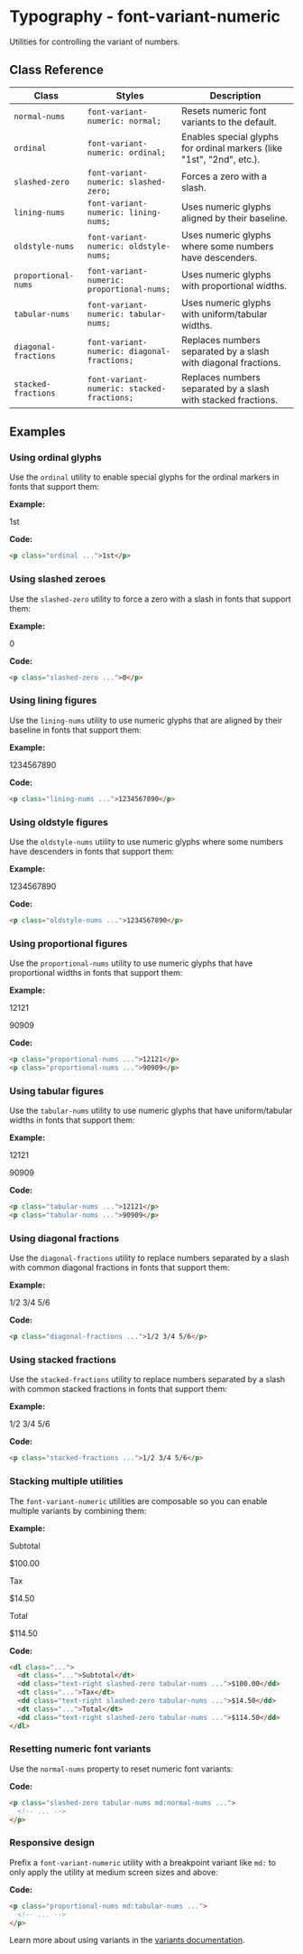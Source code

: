 # Typography - font-variant-numeric

Utilities for controlling the variant of numbers.

## Class Reference

| Class               | Styles                          | Description                                                                 |
| ------------------- | ------------------------------- | --------------------------------------------------------------------------- |
| `normal-nums`       | `font-variant-numeric: normal;`  | Resets numeric font variants to the default.                               |
| `ordinal`           | `font-variant-numeric: ordinal;` | Enables special glyphs for ordinal markers (like "1st", "2nd", etc.).      |
| `slashed-zero`      | `font-variant-numeric: slashed-zero;` | Forces a zero with a slash.                                                |
| `lining-nums`       | `font-variant-numeric: lining-nums;` | Uses numeric glyphs aligned by their baseline.                             |
| `oldstyle-nums`     | `font-variant-numeric: oldstyle-nums;` | Uses numeric glyphs where some numbers have descenders.                    |
| `proportional-nums` | `font-variant-numeric: proportional-nums;` | Uses numeric glyphs with proportional widths.                             |
| `tabular-nums`      | `font-variant-numeric: tabular-nums;` | Uses numeric glyphs with uniform/tabular widths.                            |
| `diagonal-fractions`| `font-variant-numeric: diagonal-fractions;` | Replaces numbers separated by a slash with diagonal fractions.           |
| `stacked-fractions` | `font-variant-numeric: stacked-fractions;` | Replaces numbers separated by a slash with stacked fractions.            |

## Examples

### Using ordinal glyphs

Use the `ordinal` utility to enable special glyphs for the ordinal markers in fonts that support them:

**Example:**

1st

**Code:**

```html
<p class="ordinal ...">1st</p>
```

### Using slashed zeroes

Use the `slashed-zero` utility to force a zero with a slash in fonts that support them:

**Example:**

0

**Code:**

```html
<p class="slashed-zero ...">0</p>
```

### Using lining figures

Use the `lining-nums` utility to use numeric glyphs that are aligned by their baseline in fonts that support them:

**Example:**

1234567890

**Code:**

```html
<p class="lining-nums ...">1234567890</p>
```

### Using oldstyle figures

Use the `oldstyle-nums` utility to use numeric glyphs where some numbers have descenders in fonts that support them:

**Example:**

1234567890

**Code:**

```html
<p class="oldstyle-nums ...">1234567890</p>
```

### Using proportional figures

Use the `proportional-nums` utility to use numeric glyphs that have proportional widths in fonts that support them:

**Example:**

12121

90909

**Code:**

```html
<p class="proportional-nums ...">12121</p>
<p class="proportional-nums ...">90909</p>
```

### Using tabular figures

Use the `tabular-nums` utility to use numeric glyphs that have uniform/tabular widths in fonts that support them:

**Example:**

12121

90909

**Code:**

```html
<p class="tabular-nums ...">12121</p>
<p class="tabular-nums ...">90909</p>
```

### Using diagonal fractions

Use the `diagonal-fractions` utility to replace numbers separated by a slash with common diagonal fractions in fonts that support them:

**Example:**

1/2 3/4 5/6

**Code:**

```html
<p class="diagonal-fractions ...">1/2 3/4 5/6</p>
```

### Using stacked fractions

Use the `stacked-fractions` utility to replace numbers separated by a slash with common stacked fractions in fonts that support them:

**Example:**

1/2 3/4 5/6

**Code:**

```html
<p class="stacked-fractions ...">1/2 3/4 5/6</p>
```

### Stacking multiple utilities

The `font-variant-numeric` utilities are composable so you can enable multiple variants by combining them:

**Example:**

Subtotal

$100.00

Tax

$14.50

Total

$114.50

**Code:**

```html
<dl class="...">
  <dt class="...">Subtotal</dt>
  <dd class="text-right slashed-zero tabular-nums ...">$100.00</dd>
  <dt class="...">Tax</dt>
  <dd class="text-right slashed-zero tabular-nums ...">$14.50</dd>
  <dt class="...">Total</dt>
  <dd class="text-right slashed-zero tabular-nums ...">$114.50</dd>
</dl>
```

### Resetting numeric font variants

Use the `normal-nums` property to reset numeric font variants:

**Code:**

```html
<p class="slashed-zero tabular-nums md:normal-nums ...">
  <!-- ... -->
</p>
```

### Responsive design

Prefix a `font-variant-numeric` utility with a breakpoint variant like `md:` to only apply the utility at medium screen sizes and above:

**Code:**

```html
<p class="proportional-nums md:tabular-nums ...">
  <!-- ... -->
</p>
```

Learn more about using variants in the [variants documentation](https://tailwindcss.com/docs/hover-focus-and-other-states).